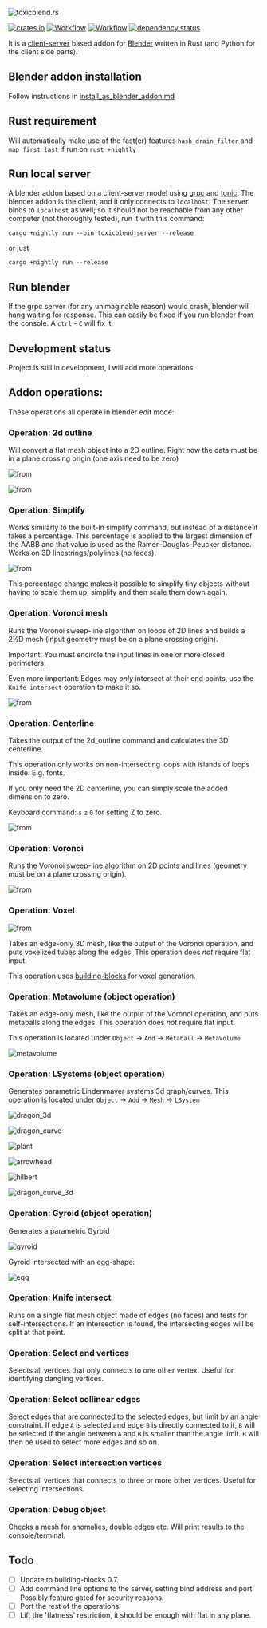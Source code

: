 ![toxicblend.rs](img/header.png)

[![crates.io](https://img.shields.io/crates/v/toxicblend.svg)](https://crates.io/crates/toxicblend)
[![Workflow](https://github.com/eadf/toxicblend.rs/workflows/Rust/badge.svg)](https://github.com/eadf/toxicblend.rs/workflows/Rust/badge.svg)
[![Workflow](https://github.com/eadf/toxicblend.rs/workflows/Clippy/badge.svg)](https://github.com/eadf/toxicblend.rs/workflows/Clippy/badge.svg)
[![dependency status](https://deps.rs/crate/toxicblend/0.0.12/status.svg)](https://deps.rs/crate/toxicblend/0.0.12)

It is a [client-server](https://grpc.io) based addon for [Blender](blender.org) written in Rust (and Python for the client side parts).  

## Blender addon installation
Follow instructions in [install_as_blender_addon.md](blender_addon/install_as_blender_addon.md)

## Rust requirement

Will automatically make use of the fast(er) features `hash_drain_filter` and `map_first_last` if run on `rust +nightly`

## Run local server
A blender addon based on a client-server model using [grpc](https://grpc.io) and [tonic](https://github.com/hyperium/tonic).
The blender addon is the client, and it only connects to `localhost`.
The server binds to `localhost` as well; so it should not be reachable from any other computer (not thoroughly tested), run it with this command:
```
cargo +nightly run --bin toxicblend_server --release
```

or just 
```
cargo +nightly run --release
```

## Run blender
If the grpc server (for any unimaginable reason) would crash, blender will hang waiting for response.
This can easily be fixed if you run blender from the console. A `ctrl` - `C` will fix it.

## Development status
Project is still in development, I will add more operations.

## Addon operations:

These operations all operate in blender edit mode:

### Operation: 2d outline

Will convert a flat mesh object into a 2D outline. Right now the data must be in a plane crossing origin (one axis need to be zero)

![from](img/2d_outline_from.png)

![from](img/2d_outline_to.png)

### Operation: Simplify

Works similarly to the built-in simplify command, but instead of a distance it takes a percentage.
This percentage is applied to the largest dimension of the AABB and that value is used as the Ramer–Douglas–Peucker distance.
Works on 3D linestrings/polylines (no faces).

![from](img/simplify.png)

This percentage change makes it possible to simplify tiny objects without having to scale them up, simplify and then scale them down again.

### Operation: Voronoi mesh
Runs the Voronoi sweep-line algorithm on loops of 2D lines and builds a 2½D mesh (input geometry must be on a plane crossing origin).

Important: You must encircle the input lines in one or more closed perimeters.

Even more important: Edges may *only* intersect at their end points, use the `Knife intersect` operation to make it so.

![from](img/voronoi_mesh.png)

### Operation: Centerline

Takes the output of the 2d_outline command and calculates the 3D centerline.

This operation only works on non-intersecting loops with islands of loops inside. E.g. fonts.

If you only need the 2D centerline, you can simply scale the added dimension to zero.

Keyboard command: `s` `z` `0` for setting Z to zero.

![from](img/centerline.png)

### Operation: Voronoi
Runs the Voronoi sweep-line algorithm on 2D points and lines (geometry must be on a plane crossing origin).

![from](img/voronoi.png)

### Operation: Voxel

![from](img/voxel.png)

Takes an edge-only 3D mesh, like the output of the Voronoi operation, and puts voxelized tubes along the edges.
This operation does *not* require flat input.

This operation uses [building-blocks](https://crates.io/crates/building-blocks) for voxel generation.

### Operation: Metavolume (object operation)
Takes an edge-only mesh, like the output of the Voronoi operation, and puts metaballs along the edges.
This operation does *not* require flat input.

This operation is located under `Object` -> `Add` -> `Metaball` -> `MetaVolume`

![metavolume](img/metavolume.png)

### Operation: LSystems (object operation)
Generates parametric Lindenmayer systems 3d graph/curves. 
This operation is located under `Object` -> `Add` -> `Mesh` -> `LSystem`

![dragon_3d](img/dragon_3d.png)

![dragon_curve](img/lsystems.png)

![plant](img/plant2.png)

![arrowhead](img/arrowhead.png)

![hilbert](img/hilbert_3d.png)

![dragon_curve_3d](img/dragon_curve_3d.gif)

### Operation: Gyroid (object operation)
Generates a parametric Gyroid

![gyroid](img/gyroid.png)

Gyroid intersected with an egg-shape:

![egg](img/egg.png)

### Operation: Knife intersect

Runs on a single flat mesh object made of edges (no faces) and tests for self-intersections.
If an intersection is found, the intersecting edges will be split at that point.

### Operation: Select end vertices

Selects all vertices that only connects to one other vertex. Useful for identifying dangling vertices.

### Operation: Select collinear edges

Select edges that are connected to the selected edges, but limit by an angle constraint.
If edge `A` is selected and edge `B` is directly connected to it, `B` will be selected if the angle between `A` and `B` 
is smaller than the angle limit. `B` will then be used to select more edges and so on.

### Operation: Select intersection vertices

Selects all vertices that connects to three or more other vertices. Useful for selecting intersections.

### Operation: Debug object

Checks a mesh for anomalies, double edges etc. Will print results to the console/terminal.

## Todo

- [ ] Update to building-blocks 0.7.
- [ ] Add command line options to the server, setting bind address and port. Possibly feature gated for security reasons.
- [ ] Port the rest of the operations.
- [ ] Lift the 'flatness' restriction, it should be enough with flat in any plane.
